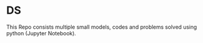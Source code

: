 # DS
This Repo consists multiple small models, codes and problems solved using python (Jupyter Notebook).
